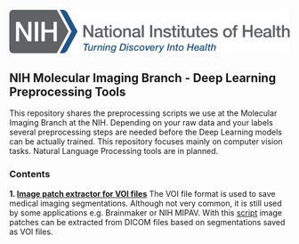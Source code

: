 ![NIH logo](https://github.com/smehralivand/NIH_MIB_Deep_Learning_Preprocessing/blob/master/NIH_Logo_Broad.png)

## NIH Molecular Imaging Branch - Deep Learning Preprocessing Tools

This repository shares the preprocessing scripts we use at the Molecular Imaging Branch at the NIH. Depending on your raw data and your labels several preprocessing steps are needed before the Deep Learning models can be actually trained. This repository focuses mainly on computer vision tasks. Natural Language Processing tools are in planned.

### Contents

**1. [Image patch extractor for VOI files](https://github.com/smehralivand/NIH_MIB_Deep_Learning_Preprocessing/blob/master/VOI_Extractor.md)** The VOI file format is used to save medical imaging segmentations. Although not very common, it is still used by some applications e.g. Brainmaker or NIH MIPAV. With this [script](https://github.com/smehralivand/NIH_MIB_Deep_Learning_Preprocessing/blob/master/Lesion_Patch_Extraction.py) image patches can be extracted from DICOM files based on segmentations saved as VOI files.
